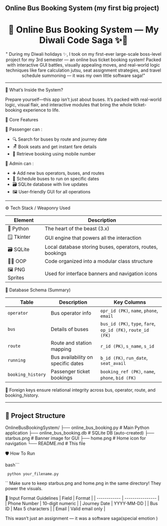  Online Bus Booking System (my first big project)
------



<h1 align="center">🚌 Online Bus Booking System — My Diwali Code Saga ✨🚌</h1>

<p align="center">
  " During my Diwali holidays ✨, I took on my first-ever large-scale boss-level project for my 3rd semester — an online bus ticket booking system! Packed with interactive GUI battles, visually appealing moves, and real-world logic techniques like fare calculation jutsu, seat assignment strategies, and travel schedule summoning — it was my own little software saga!"
</p>

-------
🧩 What’s Inside the System?

Prepare yourself—this app isn’t just about buses. It’s packed with real-world logic, visual flair, and interactive modules that bring the whole ticket-booking experience to life.

 🎯 Core Features

 👥 Passenger can : 
- 🔍 Search for buses by route and journey date
- 🪑 Book seats and get instant fare details
- 📱 Retrieve booking using mobile number

 
 🔐 Admin can : 
- ➕ Add new bus operators, buses, and routes
- 📅 Schedule buses to run on specific dates
- 🗃️ SQLite database with live updates
- 🖼️ User-friendly GUI for all operations

--------------------------------------------

⚙️ Tech Stack / Weaponry Used

| Element         | Description                                               |
| --------------- | --------------------------------------------------------- |
| 🐍 Python       | The heart of the beast (3.x)                              |
| 🪟 Tkinter      | GUI engine that powers all the interaction                |
| 🗃️ SQLite       | Local database storing buses, operators, routes, bookings |
| 🧙‍♀️ OOP          | Code organized into a modular class structure             |
| 🖼️ PNG Sprites  | Used for interface banners and navigation icons           |


🧱 Database Schema (Summary)

| Table             | Description                        | Key Columns                                                  |
| ----------------- | ---------------------------------- | ------------------------------------------------------------ |
| `operator`        | Bus operator info                  | `opr_id (PK)`, `name`, `phone`, `email`                      |
| `bus`             | Details of buses                   | `bus_id (PK)`, `type`, `fare`, `op_id (FK)`, `route_id (FK)` |
| `route`           | Route and station mapping          | `r_id (PK)`, `s_name`, `s_id`                                |
| `running`         | Bus availability on specific dates | `b_id (FK)`, `run_date`, `seat_avail`                        |
| `booking_history` | Passenger ticket bookings          | `booking_ref (PK)`, `name`, `phone`, `bid (FK)`              |

🔐 Foreign keys ensure relational integrity across bus, operator, route, and booking_history.

-------------------------------------------------------------------------------------------------------------------------------------------------------
## 📂 Project Structure

OnlineBusBookingSystem/
├── online_bus_booking.py # Main Python application
├── online_bus_booking.db # SQLite DB (auto-created)
├── starbus.png # Banner image for GUI
├── home.png # Home icon for navigation
└── README.md # This file


🛡️ How To Run

bash```
     
     python your_filename.py
``
Make sure to keep starbus.png and home.png in the same directory! They power the visuals.


📅 Input Format Guidelines
| Field        | Format           |
| ------------ | ---------------- |
| Phone Number | 10-digit numeric |
| Journey Date | YYYY-MM-DD       |
| Bus ID       | Max 5 characters |
| Email        | Valid email only |


This wasn’t just an assignment — it was a software saga(special emotion )
